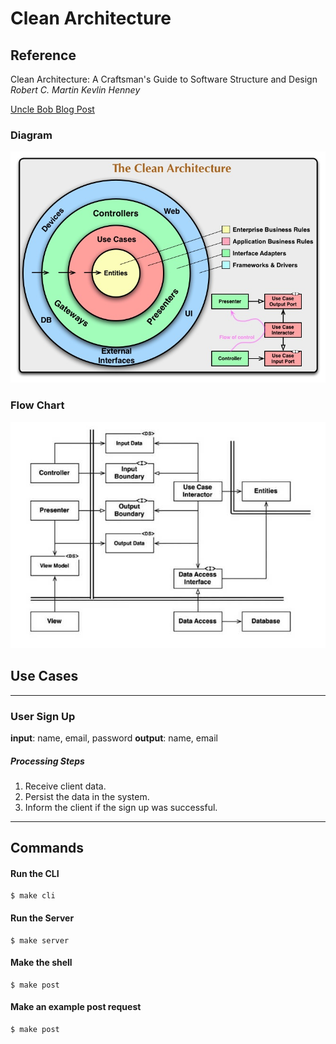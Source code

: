 # Clean Architecture

## Reference
Clean Architecture: A Craftsman's Guide to Software Structure and Design
*Robert C. Martin*
*Kevlin Henney*

[Uncle Bob Blog Post](https://blog.cleancoder.com/uncle-bob/2012/08/13/the-clean-architecture.html)


### Diagram
![Alt text](static/images/clean_architecture_diagram.jpg?raw=true "Clean Architecture Diagram")
### Flow Chart
![Alt text](static/images/clean_architecture_flow_chart.jpeg?raw=true "Clean Architecture Flow Chart")



## Use Cases
------------------
### User Sign Up
**input**: name, email, password
**output**: name, email
##### Processing Steps
1. Receive client data.
2. Persist the data in the system.
3. Inform the client if the sign up was successful.
------------------
## Commands
#### Run the CLI
``` shell
$ make cli
```

#### Run the Server
``` shell
$ make server
```

#### Make the shell
``` shell
$ make post
```

#### Make an example post request
``` shell
$ make post
```